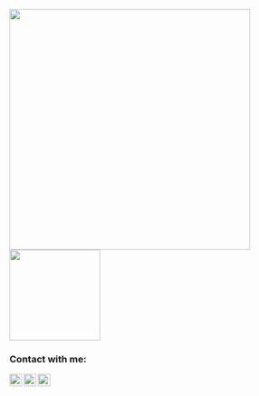 <img src="https://github-readme-stats.vercel.app/api?username=yucellsarikaya&show_icons=true&theme=radical" width="425"><img src="https://github-readme-stats.vercel.app/api/top-langs/?username=yucellsarikaya&layout=compact&show_icons=true&theme=radical" height="160"/>

### Contact with me:

[<img align="left" alt="LinkedIn" width="22px" src="https://www.iconfinder.com/icons/5296501/download/svg/512" />][linkedin]
[<img align="left" alt="Instagram" width="22px" src="https://www.iconfinder.com/icons/4102579/download/svg/512" />][instagram]
[<img align="left" alt="Email" width="22px" src="https://www.iconfinder.com/icons/4202011/download/svg/512" />][email]

[instagram]: https://www.instagram.com/yucellsarikaya/
[linkedin]: https://www.linkedin.com/in/y%C3%BCcel-sar%C4%B1kaya-86232b166/
[email]: mailto:berkaykata@gmail.com

 
